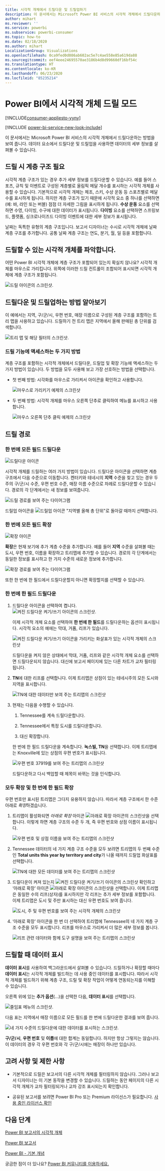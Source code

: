 ```yaml
---
title: 시각적 개체에서 드릴다운 및 드릴업하기
description: 이 문서에서는 Microsoft Power BI 서비스의 시각적 개체에서 드릴다운하는 방법을 보여 줍니다.
author: mihart
ms.reviewer: ''
ms.service: powerbi
ms.subservice: powerbi-consumer
ms.topic: how-to
ms.date: 02/18/2020
ms.author: mihart
LocalizationGroup: Visualizations
ms.openlocfilehash: 0ca9fed0d086ab602ac5e7c4ae558e85a619da88
ms.sourcegitcommit: eef4eee24695570ae3186b4d8d99660df16bf54c
ms.translationtype: HT
ms.contentlocale: ko-KR
ms.lasthandoff: 06/23/2020
ms.locfileid: "85235214"
---
```

# <a name="drill-mode-in-a-visual-in-power-bi"></a>Power BI에서 시각적 개체 드릴 모드

[!INCLUDE[consumer-appliesto-yyny](../includes/consumer-appliesto-yyny.md)]

[!INCLUDE [power-bi-service-new-look-include](../includes/power-bi-service-new-look-include.md)]

이 문서에서는 Microsoft Power BI 서비스의 시각적 개체에서 드릴다운하는 방법을 보여 줍니다. 데이터 요소에서 드릴다운 및 드릴업을 사용하면 데이터의 세부 정보를 살펴볼 수 있습니다. 

## <a name="drill-requires-a-hierarchy"></a>드릴 시 계층 구조 필요

시각적 계층 구조가 있는 경우 추가 세부 정보를 드릴다운할 수 있습니다. 예를 들어 스포츠, 규칙 및 이벤트로 구성된 계층별로 올림픽 메달 개수를 표시하는 시각적 개체를 사용할 수 있습니다. 기본적으로 시각적 개체는 체조, 스키, 수상 운동 등 스포츠별로 메달 수를 표시하게 됩니다. 하지만 계층 구조가 있기 때문에 시각적 요소 중 하나를 선택하면(예: 바, 라인 또는 버블) 점점 더 자세한 그림을 표시하게 됩니다. **수상 운동** 요소를 선택하면 수영, 다이빙, 수구에 대한 데이터가 표시됩니다.  **다이빙** 요소를 선택하면 스프링보드, 플랫폼, 싱크로나이즈드 다이빙 이벤트에 대한 세부 정보가 표시됩니다.

날짜는 독특한 유형의 계층 구조입니다.  보고서 디자이너는 수시로 시각적 개체에 날짜 계층 구조를 추가합니다. 공통 날짜 계층 구조는 연도, 분기, 월, 일 등을 포함합니다. 

## <a name="figure-out-which-visuals-can-be-drilled"></a>드릴할 수 있는 시각적 개체를 파악합니다.
어떤 Power BI 시각적 개체에 계층 구조가 포함되어 있는지 확실치 않나요? 시각적 개체를 마우스로 가리킵니다. 위쪽에 이러한 드릴 컨트롤이 조합되어 표시되면 시각적 개체에 계층 구조가 포함됩니다.

![드릴 아이콘의 스크린샷.](./media/end-user-drill/power-bi-drill-icons.png)  


## <a name="learn-how-to-drill-down-and-up"></a>드릴다운 및 드릴업하는 방법 알아보기

이 예에서는 지역, 구/군/시, 우편 번호, 매장 이름으로 구성된 계층 구조를 포함하는 트리 맵을 사용하고 있습니다. 드릴하기 전 트리 맵은 지역에서 올해 판매된 총 단위를 검색합니다. 

![트리 맵 및 해당 필터의 스크린샷.](./media/end-user-drill/power-bi-treemaps.png)  


### <a name="two-ways-to-access-the-drill-features"></a>드릴 기능에 액세스하는 두 가지 방법

계층 구조를 포함하는 시각적 개체에서 드릴다운, 드릴업 및 확장 기능에 액세스하는 두 가지 방법이 있습니다. 두 방법을 모두 사용해 보고 가장 선호하는 방법을 선택합니다.

- 첫 번째 방법: 시각화를 마우스로 가리켜서 아이콘을 확인하고 사용합니다.  

    ![마우스로 가리키기 예제의 스크린샷](./media/end-user-drill/power-bi-hover.png)

- 두 번째 방법: 시각적 개체를 마우스 오른쪽 단추로 클릭하여 메뉴를 표시하고 사용합니다.

    ![마우스 오른쪽 단추 클릭 예제의 스크린샷](./media/end-user-drill/power-bi-drill-menu.png)



## <a name="drill-pathways"></a>드릴 경로

### <a name="drill-down-all-fields-at-once"></a>한 번에 모든 필드 드릴다운
![드릴다운 아이콘](./media/end-user-drill/power-bi-drill-icon3.png)

시각적 개체를 드릴하는 여러 가지 방법이 있습니다. 드릴다운 아이콘을 선택하면 계층 구조에서 다음 수준으로 이동합니다. 켄터키와 테네시의 **지역** 수준을 찾고 있는 경우 두 주의 구/군/시 수준, 우편 번호 수준, 매장 이름 수준으로 차례로 드릴다운할 수 있습니다. 경로의 각 단계에서는 새 정보를 보여줍니다.

![드릴 경로를 보여 주는 다이어그램](./media/end-user-drill/power-bi-drill-path.png)

드릴업 아이콘을 ![드릴업 아이콘](./media/end-user-drill/power-bi-drill-icon5.png) "지역별 올해 총 단위"로 돌아갈 때까지 선택합니다.

### <a name="expand-all-fields-at-once"></a>한 번에 모든 필드 확장
![확장 아이콘](./media/end-user-drill/power-bi-drill-icon6.png)

**확장**은 현재 보기에 추가 계층 수준을 추가합니다. 예를 들어 **지역** 수준을 살펴볼 때는 도시, 우편 번호, 이름을 확장하고 트리맵에 추가할 수 있습니다. 경로의 각 단계에서는 동일한 정보를 표시하고 한 가지 수준의 새로운 정보에 추가합니다.

![확장 경로를 보여 주는 다이어그램](./media/end-user-drill/power-bi-expand-path.png)

또한 한 번에 한 필드에서 드릴다운할지 아니면 확장할지를 선택할 수 있습니다.


### <a name="drill-down-one-field-at-a-time"></a>한 번에 한 필드 드릴다운


1. 드릴다운 아이콘을 선택하여 켭니다. ![켜진 드릴다운 켜기/쓰기 아이콘의 스크린샷](./media/end-user-drill/power-bi-drill-icon2.png).

    이제 시각적 개체 요소를 선택하여 **한 번에 한 필드**를 드릴다운하는 옵션이 표시됩니다. 시각적 요소의 예에는 막대, 거품, 리프가 있습니다.

    ![켜진 드릴다운 켜기/쓰기 아이콘을 가리키는 화살표가 있는 시각적 개체의 스크린샷](media/end-user-drill/power-bi-drill-icon-selected.png)

    드릴다운을 켜지 않은 상태에서 막대, 거품, 리프와 같은 시각적 개체 요소를 선택하면 드릴다운되지 않습니다. 대신에 보고서 페이지에 있는 다른 차트가 교차 필터링됩니다.

1. **TN**에 대한 리프를 선택합니다. 이제 트리맵은 상점이 있는 테네시주의 모든 도시와 지역을 표시합니다.

    ![TN에 대한 데이터만 보여 주는 트리맵의 스크린샷](media/end-user-drill/power-bi-drill-down-one.png)

1. 현재는 다음을 수행할 수 있습니다.

    1. Tennessee를 계속 드릴다운합니다.

    1. Tennessee에서 특정 도시를 드릴다운합니다.

    1. 대신 확장합니다.

    한 번에 한 필드 드릴다운을 계속합니다.  **녹스빌, TN**을 선택합니다. 이제 트리맵에는 Knoxville에 있는 상점의 우편 번호가 표시됩니다.

    ![우편 번호 37919를 보여 주는 트리맵의 스크린샷](media/end-user-drill/power-bi-drill-two.png)

    드릴다운하고 다시 백업할 때 제목이 바뀌는 것을 인식합니다.

### <a name="expand-all-and-expand-one-field-at-a-time"></a>모두 확장 및 한 번에 한 필드 확장

우편 번호만 표시된 트리맵은 그다지 유용하지 않습니다.  따라서 계층 구조에서 한 수준 아래로 *확장*하겠습니다.  

1. 트리맵이 활성화되면 *아래로 확장* 아이콘 ![아래로 확장 아이콘의 스크린샷](./media/end-user-drill/power-bi-drill-icon6.png)을 선택합니다. 이렇게 하면 계층 구조의 수준 두 개, 즉 우편 번호와 상점 이름이 표시됩니다.

    ![우편 번호 및 상점 이름을 보여 주는 트리맵의 스크린샷](./media/end-user-drill/power-bi-expand-one.png)

1. Tennessee 데이터의 네 가지 계층 구조 수준을 모두 보려면 트리맵의 두 번째 수준인 **Total units this year by territory and city**가 나올 때까지 드릴업 화살표를 선택합니다.

    ![TN에 대한 모든 데이터를 보여 주는 트리맵의 스크린샷](media/end-user-drill/power-bi-expand-two.png)

1. 드릴다운이 켜져 있는지 ![켜진 드릴다운 켜기/쓰기 아이콘의 스크린샷](./media/end-user-drill/power-bi-drill-icon2.png) 확인하고 ‘아래로 확장’ 아이콘 ![아래로 확장 아이콘의 스크린샷](./media/end-user-drill/power-bi-drill-icon6.png)을 선택합니다. 이제 트리맵은 동일한 수의 리프(상자)를 표시하지만 각 리프는 추가 세부 정보를 포함합니다. 이제 트리맵은 도시 및 주만 표시하는 대신 우편 번호도 보여 줍니다.

    ![도시, 주 및 우편 번호를 보여 주는 시각적 개체의 스크린샷](./media/end-user-drill/power-bi-expand-three.png)

1. ‘아래로 확장’ 아이콘을 한 번 더 선택하여 트리맵에 Tennessee의 네 가지 계층 구조 수준을 모두 표시합니다.  리프를 마우스로 가리켜서 더 많은 세부 정보를 봅니다.

    ![리프 관련 데이터와 함께 도구 설명을 보여 주는 트리맵의 스크린샷](./media/end-user-drill/power-bi-expand-all.png)

## <a name="show-the-data-as-you-drill"></a>드릴할 때 데이터 표시
**데이터 표시**를 사용하여 백그라운드에서 살펴볼 수 있습니다. 드릴하거나 확장할 때마다 **데이터 표시**는 시각적 개체를 빌드하는 데 사용 중인 데이터를 표시합니다. 따라서 시각적 개체를 빌드하기 위해 계층 구조, 드릴 및 확장 작업이 어떻게 연동되는지를 이해할 수 있습니다. 

오른쪽 위에 있는 **추가 옵션**(...)을 선택한 다음, **데이터 표시**를 선택합니다. 

![줄임표 메뉴의 스크린샷.](./media/end-user-drill/power-bi-ellipses.png)

다음 표는 지역에서 매장 이름으로 모든 필드를 한 번에 드릴다운한 결과를 보여 줍니다.  


![네 가지 수준의 드릴다운에 대한 데이터를 표시하는 스크린샷.](./media/end-user-drill/power-bi-show-data.png)

**구/군/시**, **우편 번호** 및 **이름**에 대한 합계는 동일합니다. 하지만 항상 그렇지는 않습니다.  이 데이터의 경우 각 우편 번호와 각 구/군/시에는 매장이 하나만 있습니다.  



## <a name="considerations-and-limitations"></a>고려 사항 및 제한 사항
- 기본적으로 드릴은 보고서의 다른 시각적 개체를 필터링하지 않습니다. 그러나 보고서 디자이너는 이 기본 동작을 변경할 수 있습니다. 드릴하는 동안 페이지의 다른 시각적 개체가 교차 필터링되거나 교차 강조 표시되는지 확인합니다.

- 공유된 보고서를 보려면 Power BI Pro 또는 Premium 라이선스가 필요합니다. [사용 중인 라이선스 확인](end-user-license.md)


## <a name="next-steps"></a>다음 단계

[Power BI 보고서의 시각적 개체](../visuals/power-bi-report-visualizations.md)

[Power BI 보고서](end-user-reports.md)

[Power BI - 기본 개념](end-user-basic-concepts.md)

궁금한 점이 더 있나요? [Power BI 커뮤니티를 이용하세요.](https://community.powerbi.com/)
